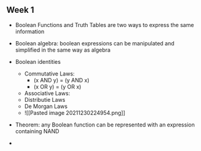## Week 1
- Boolean Functions and Truth Tables are two ways to express the same information
- Boolean algebra: boolean expressions can be manipulated and simplified in the same way as algebra
- Boolean identities 
	- Commutative Laws: 
		- (x AND y) = (y AND x)
		- (x OR y) = (y OR x)
	- Associative Laws:
	- Distributie Laws
	- De Morgan Laws
	- ![[Pasted image 20211230224954.png]]


- Theorem: any Boolean function can be represented with an expression containing NAND
- 